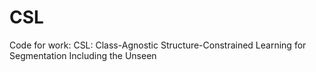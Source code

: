 # CSL
Code for work: CSL: Class-Agnostic Structure-Constrained Learning for Segmentation Including the Unseen

